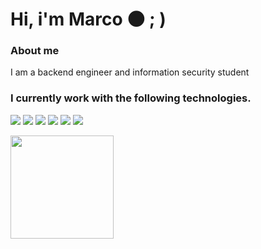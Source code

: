 # Hi, i'm Marco 🌑  ; )
### About me  ###
I am a backend engineer and information security student

### I currently work with the following technologies. ###

<img src="https://img.shields.io/badge/Python-14354C?style=for-the-badge&logo=python&logoColor=white">
<img src="https://img.shields.io/badge/PHP-777BB4?style=for-the-badge&logo=php&logoColor=white
">
<img src="https://img.shields.io/badge/Laravel-FF2D20?style=for-the-badge&logo=laravel&logoColor=white
">
<img src="https://img.shields.io/badge/Google_Cloud-4285F4?style=for-the-badge&logo=google-cloud&logoColor=white
">
<img src="https://img.shields.io/badge/Flask-000000?style=for-the-badge&logo=flask&logoColor=white
">
<img src="https://img.shields.io/badge/MySQL-00000F?style=for-the-badge&logo=mysql&logoColor=white
">
<br>
<p>  
  <a href="https://github.com/anuraghazra/github-readme-stats">
    <img
      align="center"
      height="165"
      src="https://github-readme-stats.vercel.app/api?username=wardsec&count_private=true&show_icons=true&custom_title=Github%20Status&hide=issues&theme=algolia"
    />
    <!--<img
      align="center"
      height="165"
      src="https://github-readme-stats-eight-theta.vercel.app/api/top-langs/?username=fernandrev&layout=compact&langs_count=8&theme=algolia"
    />-->
  </a>
</p>
